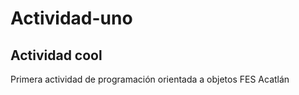 # Actividad-uno
## Actividad cool
Primera actividad de programación orientada a objetos FES Acatlán
